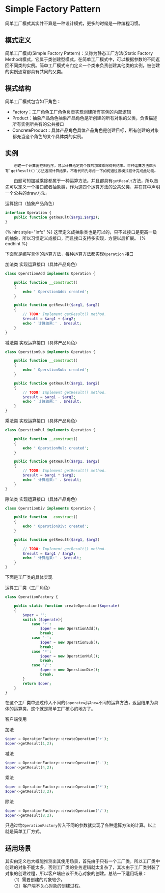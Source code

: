 # Simple Factory Pattern

简单工厂模式其实并不算是一种设计模式，更多的时候是一种编程习惯。

## 模式定义

简单工厂模式\(Simple Factory Pattern\)：又称为静态工厂方法\(Static Factory Method\)模式，它属于类创建型模式。在简单工厂模式中，可以根据参数的不同返回不同类的实例。简单工厂模式专门定义一个类来负责创建其他类的实例，被创建的实例通常都具有共同的父类。

## 模式结构

简单工厂模式包含如下角色：

* Factory：工厂角色工厂角色负责实现创建所有实例的内部逻辑
* Product：抽象产品角色抽象产品角色是所创建的所有对象的父类，负责描述所有实例所共有的公共接口
* ConcreteProduct：具体产品角色具体产品角色是创建目标，所有创建的对象都充当这个角色的某个具体类的实例。

## 实例

        创建一个计算器控制程序，可以计算给定两个数的加减乘除得到结果。每种运算方法都会有`getResult()`方法返回计算结果，不看代码先考虑一下如何通过该模式设计完成此功能。

　　由题可知加减乘除都属于一种运算方法，并且都具有`getResult`方法，所以首先可以定义一个接口或者抽象类，作为这四个运算方法的公共父类，并在其中声明一个公共的draw方法。

运算接口（抽象产品角色）

```php
interface Operation {
	public function getResult($arg1,$arg2);
}
```

{% hint style="info" %}
这里定义成抽象类也是可以的，只不过接口是更高一级的抽象，所以习惯定义成接口，而且接口支持多实现，方便以后扩展。
{% endhint %}

 下面就是编写具体的运算方法，每种运算方法都实现`Operation` 接口

加法类 实现运算接口（具体产品角色）

```php
class OperstionAdd implements Operation {

    public function __construct()
    {
        echo ' OperstionAdd: created';
    }

    public function getResult($arg1, $arg2)
	{
		// TODO: Implement getResult() method.
		$result = $arg1 + $arg2;
		echo ' 计算结果:' . $result;
	}
}
```

减法类 实现运算接口（具体产品角色）

```php
class OperstionSub implements Operation {

    public function __construct()
    {
        echo ' OperstionSub: created';
    }

    public function getResult($arg1, $arg2)
    {
        // TODO: Implement getResult() method.
        $result = $arg1 - $arg2;
        echo ' 计算结果:' . $result;
    }
}
```

乘法类 实现运算接口（具体产品角色）

```php
class OperstionMul implements Operation {

    public function __construct()
    {
        echo ' OperstionMul: created';
    }

    public function getResult($arg1, $arg2)
    {
        // TODO: Implement getResult() method.
        $result = $arg1 * $arg2;
        echo ' 计算结果:' . $result;
    }
}
```

除法类 实现运算接口（具体产品角色）

```php
class OperstionDiv implements Operation {

    public function __construct()
    {
        echo ' OperstionDiv: created';
    }

    public function getResult($arg1, $arg2)
    {
        // TODO: Implement getResult() method.
        $result = $arg1 / $arg2;
        echo ' 计算结果:' . $result;
    }
}
```

 下面是工厂类的具体实现

运算工厂类（工厂角色）

```php
class OperationFactory {

    public static function createOperation($operate)
    {
        $oper = '';
        switch ($operate){
            case '+':
                $oper = new OperstionAdd();
                break;
            case '-':
                $oper = new OperstionSub();
                break;
            case '*':
                $oper = new OperstionMul();
                break;
            case '/':
                $oper = new OperstionDiv();
                break;
        }
        return $oper;
    }
}
```

在这个工厂类中通过传入不同的`$operate`可以`new`不同的运算方法，返回结果为具体的运算类，这个就是简单工厂核心的地方了。

客户端使用

加法

```php
$oper = OperationFactory::createOperation('+');
$oper->getResult(1,2);
```

减法

```php
$oper = OperationFactory::createOperation('-');
$oper->getResult(4,2);
```

乘法

```php
$oper = OperationFactory::createOperation('*');
$oper->getResult(3,2);
```

除法

```php
$oper = OperationFactory::createOperation('/');
$oper->getResult(8,2);
```

 只通过给`OperationFactory`传入不同的参数就实现了各种运算方法的计算。以上就是简单工厂方式。

##  **适用场景**

其实由定义也大概能推测出其使用场景，首先由于只有一个工厂类，所以工厂类中创建的对象不能太多，否则工厂类的业务逻辑就太复杂了，其次由于工厂类封装了对象的创建过程，所以客户端应该不关心对象的创建。总结一下适用场景：  
　　（1）需要创建的对象较少。  
　　（2）客户端不关心对象的创建过程。


